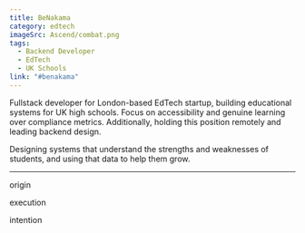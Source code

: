 ```yaml
---
title: BeNakama
category: edtech
imageSrc: Ascend/combat.png
tags:
  - Backend Developer
  - EdTech
  - UK Schools
link: "#benakama"
---
```


Fullstack developer for London-based EdTech startup, building educational systems for UK high schools. Focus on accessibility and genuine learning over compliance metrics. Additionally, holding this position remotely and leading backend design.

Designing systems that understand the strengths and weaknesses of students, and using that data to help them grow.

---

origin



execution

intention
